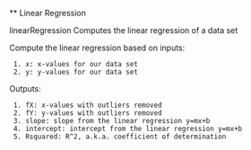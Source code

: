 ** Linear Regression

linearRegression Computes the linear regression of a data set

   Compute the linear regression based on inputs:

     1. x: x-values for our data set
     2. y: y-values for our data set

   Outputs:

     1. fX: x-values with outliers removed
     2. fY: y-values with outliers removed
     3. slope: slope from the linear regression y=mx+b
     4. intercept: intercept from the linear regression y=mx+b
     5. Rsquared: R^2, a.k.a. coefficient of determination
